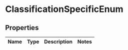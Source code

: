 # ClassificationSpecificEnum



## Properties

Name | Type | Description | Notes
------------ | ------------- | ------------- | -------------




